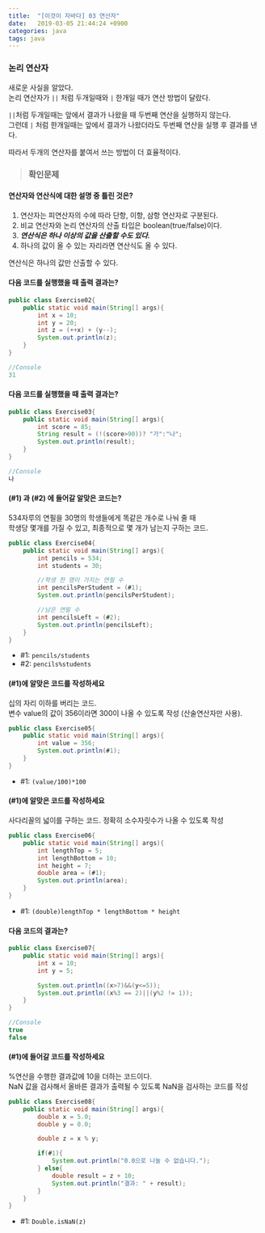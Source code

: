 ```yaml
---
title:  "[이것이 자바다] 03 연산자"
date:   2019-03-05 21:44:24 +0900
categories: java
tags: java
---
```


 ### 논리 연산자

새로운 사실을 알았다.  
논리 연산자가 `||` 처럼 두개일때와 `|` 한개일 때가 연산 방법이 달랐다.   

`||`처럼 두개일때는 앞에서 결과가 나왔을 때 두번째 연산을 실행하지 않는다.  
그런데 `|` 처럼 한개일때는 앞에서 결과가 나왔더라도 두번째 연산을 실행 후 결과를 낸다.  
  
따라서 두개의 연산자를 붙여서 쓰는 방법이 더 효율적이다.  

> ### 확인문제 

#### 연산자와 연산식에 대한 설명 중 틀린 것은?

1. 연산자는 피연산자의 수에 따라 단항, 이항, 삼항 연산자로 구분된다.
2. 비교 연산자와 논리 연산자의 산출 타입은 boolean(true/false)이다.
3. **_연산식은 하나 이상의 값을 산출할 수도 있다._**
4. 하나의 값이 올 수 있는 자리라면 연산식도 올 수 있다.
  
연산식은 하나의 값만 산출할 수 있다.
  
#### 다음 코드를 실행했을 때 출력 결과는?

```java
public class Exercise02{
	public static void main(String[] args){
		int x = 10;
		int y = 20;
		int z = (++x) + (y--);
		System.out.println(z);
	}
}

//Console
31
```

#### 다음 코드를 실행했을 때 출력 결과는?

```java
public class Exercise03{
	public static void main(String[] args){
		int score = 85;
		String result = (!(score>90))? "가":"나";
		System.out.println(result);
	}
}

//Console
나
```

#### (#1) 과 (#2) 에 들어갈 알맞은 코드는?

534자루의 연필을 30명의 학생들에게 똑같은 개수로 나눠 줄 때  
학생당 몇개를 가질 수 있고, 최종적으로 몇 개가 남는지 구하는 코드.

```java
public class Exercise04{
	public static void main(String[] args){
		int pencils = 534;
		int students = 30;

		//학생 한 명이 가지는 연필 수
		int pencilsPerStudent = (#1);
		System.out.println(pencilsPerStudent);

		//남은 연필 수 
		int pencilsLeft = (#2);
		System.out.println(pencilsLeft);
	}
}
```

- #1: `pencils/students`
- #2: `pencils%students`

#### (#1)에 알맞은 코드를 작성하세요

십의 자리 이하를 버리는 코드.  
변수 value의 값이 356이라면 300이 나올 수 있도록 작성 (산술연산자만 사용).

```java
public class Exercise05{
	public static void main(String[] args){
		int value = 356;
		System.out.println(#1);
	}
}
```

- #1: `(value/100)*100`

#### (#1)에 알맞은 코드를 작성하세요

사다리꼴의 넓이를 구하는 코드. 정확히 소수자릿수가 나올 수 있도록 작성

```java
public class Exercise06{
	public static void main(String[] args){
		int lengthTop = 5;
		int lengthBottom = 10;
		int height = 7;
		double area = (#1);
		System.out.println(area);
	}
}
```

- #1: `(double)lengthTop * lengthBottom * height`

#### 다음 코드의 결과는?

```java
public class Exercise07{
	public static void main(String[] args){
		int x = 10;
		int y = 5;

		System.out.println((x>7)&&(y<=5));
		System.out.println((x%3 == 2)||(y%2 != 1));
	}
}

//Console
true
false
```

#### (#1)에 들어갈 코드를 작성하세요

%연산을 수행한 결과값에 10을 더하는 코드이다.  
NaN 값을 검사해서 올바른 결과가 출력될 수 있도록 NaN을 검사하는 코드를 작성

```java
public class Exercise08{
	public static void main(String[] args){
		double x = 5.0;
		double y = 0.0;

		double z = x % y;

		if(#1){
			System.out.println("0.0으로 나눌 수 없습니다.");
		} else{
			double result = z + 10;
			System.out.println("결과: " + result);
		}
	}
}
```

- #1: `Double.isNaN(z)`